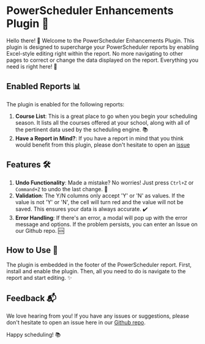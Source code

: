 # PowerScheduler Enhancements Plugin 🚀

Hello there! 👋 Welcome to the PowerScheduler Enhancements Plugin. This plugin is designed to supercharge your PowerScheduler reports by enabling Excel-style editing right within the report. No more navigating to other pages to correct or change the data displayed on the report. Everything you need is right here! 🎉

## Enabled Reports 📊

The plugin is enabled for the following reports:

1. **Course List**: This is a great place to go when you begin your scheduling season. It lists all the courses offered at your school, along with all of the pertinent data used by the scheduling engine. 📚
2. **Have a Report in Mind?**: If you have a report in mind that you think would benefit from this plugin, please don't hesitate to open an [issue](https://github.com/TESD-Tech/powerscheduler-enhancements/issues)

## Features 🛠️

1. **Undo Functionality**: Made a mistake? No worries! Just press `Ctrl+Z` or `Command+Z` to undo the last change. 🔄
2. **Validation**: The Y/N columns only accept 'Y' or 'N' as values. If the value is not 'Y' or 'N', the cell will turn red and the value will not be saved. This ensures your data is always accurate. ✔️
3. **Error Handling**: If there's an error, a modal will pop up with the error message and options. If the problem persists, you can enter an Issue on our Github repo. 🆘

## How to Use 📖

The plugin is embedded in the footer of the PowerScheduler report. First, install and enable the plugin. Then, all you need to do is navigate to the report and start editing. ✨

## Feedback 📬

We love hearing from you! If you have any issues or suggestions, please don't hesitate to open an issue here in our [Github repo](https://github.com/TESD-Tech/powerscheduler-enhancements/issues).

Happy scheduling! 📚
